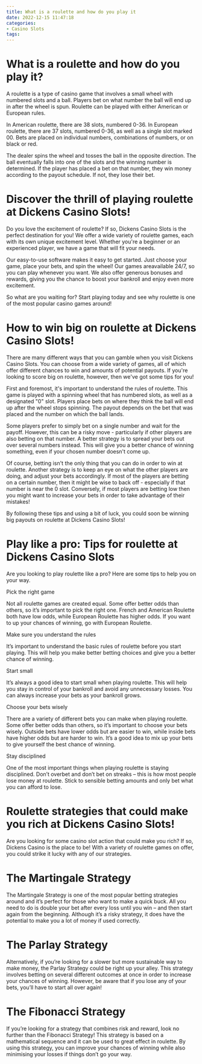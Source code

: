 ```yaml
---
title: What is a roulette and how do you play it
date: 2022-12-15 11:47:18
categories:
- Casino Slots
tags:
---
```



#  What is a roulette and how do you play it?

A roulette is a type of casino game that involves a small wheel with numbered slots and a ball. Players bet on what number the ball will end up in after the wheel is spun. Roulette can be played with either American or European rules.

In American roulette, there are 38 slots, numbered 0-36. In European roulette, there are 37 slots, numbered 0-36, as well as a single slot marked 00. Bets are placed on individual numbers, combinations of numbers, or on black or red.

The dealer spins the wheel and tosses the ball in the opposite direction. The ball eventually falls into one of the slots and the winning number is determined. If the player has placed a bet on that number, they win money according to the payout schedule. If not, they lose their bet.

#  Discover the thrill of playing roulette at Dickens Casino Slots!



Do you love the excitement of roulette? If so, Dickens Casino Slots is the perfect destination for you! We offer a wide variety of roulette games, each with its own unique excitement level. Whether you're a beginner or an experienced player, we have a game that will fit your needs.

Our easy-to-use software makes it easy to get started. Just choose your game, place your bets, and spin the wheel! Our games areavailable 24/7, so you can play whenever you want. We also offer generous bonuses and rewards, giving you the chance to boost your bankroll and enjoy even more excitement.

So what are you waiting for? Start playing today and see why roulette is one of the most popular casino games around!

#  How to win big on roulette at Dickens Casino Slots!

There are many different ways that you can gamble when you visit Dickens Casino Slots. You can choose from a wide variety of games, all of which offer different chances to win and amounts of potential payouts. If you're looking to score big on roulette, however, then we've got some tips for you!

First and foremost, it's important to understand the rules of roulette. This game is played with a spinning wheel that has numbered slots, as well as a designated "0" slot. Players place bets on where they think the ball will end up after the wheel stops spinning. The payout depends on the bet that was placed and the number on which the ball lands.

Some players prefer to simply bet on a single number and wait for the payoff. However, this can be a risky move - particularly if other players are also betting on that number. A better strategy is to spread your bets out over several numbers instead. This will give you a better chance of winning something, even if your chosen number doesn't come up.

Of course, betting isn't the only thing that you can do in order to win at roulette. Another strategy is to keep an eye on what the other players are doing, and adjust your bets accordingly. If most of the players are betting on a certain number, then it might be wise to back off - especially if that number is near the 0 slot. Conversely, if most players are betting low then you might want to increase your bets in order to take advantage of their mistakes!

By following these tips and using a bit of luck, you could soon be winning big payouts on roulette at Dickens Casino Slots!

#  Play like a pro: Tips for roulette at Dickens Casino Slots

Are you looking to play roulette like a pro? Here are some tips to help you on your way.

Pick the right game

Not all roulette games are created equal. Some offer better odds than others, so it’s important to pick the right one. French and American Roulette both have low odds, while European Roulette has higher odds. If you want to up your chances of winning, go with European Roulette.

Make sure you understand the rules

It’s important to understand the basic rules of roulette before you start playing. This will help you make better betting choices and give you a better chance of winning.

Start small

It’s always a good idea to start small when playing roulette. This will help you stay in control of your bankroll and avoid any unnecessary losses. You can always increase your bets as your bankroll grows.

Choose your bets wisely

There are a variety of different bets you can make when playing roulette. Some offer better odds than others, so it’s important to choose your bets wisely. Outside bets have lower odds but are easier to win, while inside bets have higher odds but are harder to win. It’s a good idea to mix up your bets to give yourself the best chance of winning.

Stay disciplined

One of the most important things when playing roulette is staying disciplined. Don’t overbet and don’t bet on streaks – this is how most people lose money at roulette. Stick to sensible betting amounts and only bet what you can afford to lose.

#  Roulette strategies that could make you rich at Dickens Casino Slots!

Are you looking for some casino slot action that could make you rich? If so, Dickens Casino is the place to be! With a variety of roulette games on offer, you could strike it lucky with any of our strategies.

# The Martingale Strategy

The Martingale Strategy is one of the most popular betting strategies around and it’s perfect for those who want to make a quick buck. All you need to do is double your bet after every loss until you win – and then start again from the beginning. Although it’s a risky strategy, it does have the potential to make you a lot of money if used correctly.

# The Parlay Strategy

Alternatively, if you’re looking for a slower but more sustainable way to make money, the Parlay Strategy could be right up your alley. This strategy involves betting on several different outcomes at once in order to increase your chances of winning. However, be aware that if you lose any of your bets, you’ll have to start all over again!

# The Fibonacci Strategy

If you’re looking for a strategy that combines risk and reward, look no further than the Fibonacci Strategy! This strategy is based on a mathematical sequence and it can be used to great effect in roulette. By using this strategy, you can improve your chances of winning while also minimising your losses if things don’t go your way.